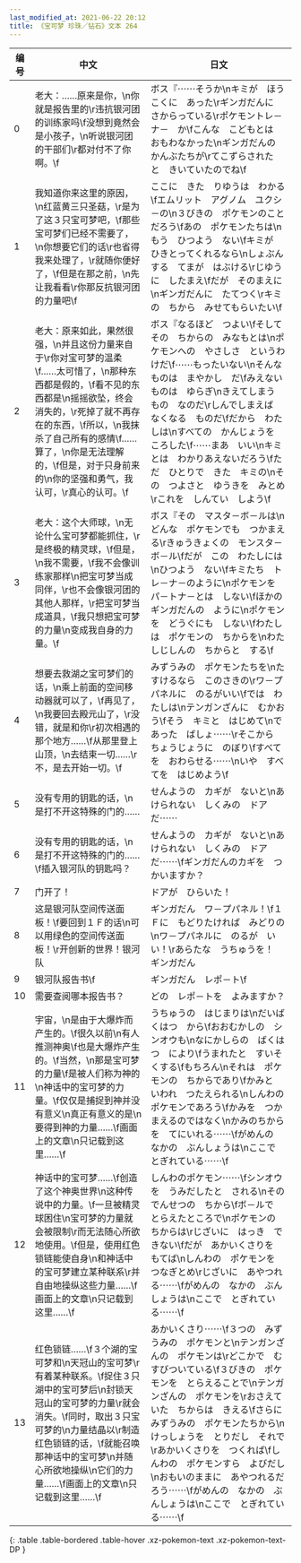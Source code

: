 ```yaml
---
last_modified_at: 2021-06-22 20:12
title: 《宝可梦 珍珠／钻石》文本 264
---
```

| 编号 | 中文 | 日文 |
| ---- | ---- | ---- |
| 0 | 老大：……原来是你，\n你就是报告里的\r违抗银河团的训练家吗\f没想到竟然会是小孩子，\n听说银河团的干部们\r都对付不了你啊。\f | ボス『⋯⋯そうか\nキミが　ほうこくに　あった\rギンガだんに　さからっている\rポケモントレ－ナ－　か\fこんな　こどもとは　おもわなかった\nギンガだんの　かんぶたちが\rてこずらされた　と　きいていたのでね\f |
| 1 | 我知道你来这里的原因，\n红蓝黄三只圣菇，\r是为了这３只宝可梦吧，\f那些宝可梦们已经不需要了，\n你想要它们的话\r也省得我来处理了，\r就随你便好了，\f但是在那之前，\n先让我看看\r你那反抗银河团的力量吧\f | ここに　きた　りゆうは　わかる\fエムリット　アグノム　ユクシ－の\n３びきの　ポケモンのこと　だろう\fあの　ポケモンたちは\nもう　ひつよう　ない\fキミが　ひきとってくれるなら\nしょぶんする　てまが　はぶける\rじゆうに　したまえ\fだが　そのまえに\nギンガだんに　たてつく\rキミの　ちから　みせてもらいたい\f |
| 2 | 老大：原来如此，果然很强，\n并且这份力量来自于\r你对宝可梦的温柔\f……太可惜了，\n那种东西都是假的，\f看不见的东西都是\n摇摇欲坠，终会消失的，\r死掉了就不再存在的东西，\f所以，\n我抹杀了自己所有的感情\f……算了，\n你是无法理解的，\f但是，对于只身前来的\n你的坚强和勇气，我认可，\r真心的认可。\f | ボス『なるほど　つよい\fそして　その　ちからの　みなもとは\nポケモンへの　やさしさ　というわけだ\f⋯⋯もったいない\nそんなものは　まやかし　だ\fみえない　ものは　ゆらぎ\nきえてしまう　もの　なのだ\rしんでしまえば　なくなる　ものだ\fだから　わたしは\nすべての　かんじょうを　ころした\f⋯⋯まあ　いい\nキミとは　わかりあえないだろう\fただ　ひとりで　きた　キミの\nその　つよさと　ゆうきを　みとめ\rこれを　しんてい　しよう\f　 |
| 3 | 老大：这个大师球，\n无论什么宝可梦都能抓住，\r是终极的精灵球，\f但是，\n我不需要，\f我不会像训练家那样\n把宝可梦当成同伴，\r也不会像银河团的其他人那样，\r把宝可梦当成道具，\f我只想把宝可梦的力量\n变成我自身的力量。\f | ボス『その　マスタ－ボ－ルは\nどんな　ポケモンでも　つかまえる\rきゅうきょくの　モンスタ－ボ－ル\fだが　この　わたしには\nひつよう　ない\fキミたち　トレ－ナ－のように\nポケモンを　パ－トナ－とは　しない\fほかの　ギンガだんの　ように\nポケモンを　どうぐにも　しない\fわたしは　ポケモンの　ちからを\nわたしじしんの　ちからと　する\f |
| 4 | 想要去救湖之宝可梦们的话，\n乘上前面的空间移动器就可以了，\f再见了，\n我要回去殿元山了，\r没错，就是和你\r初次相遇的那个地方……\f从那里登上山顶，\n去结束一切……\r不，是去开始一切。\f | みずうみの　ポケモンたちを\nたすけるなら　このさきの\rワ－プパネルに　のるがいい\fでは　わたしは\nテンガンざんに　むかおう\fそう　キミと　はじめて\nであった　ばしょ⋯⋯\rそこから　ちょうじょうに　のぼり\fすべてを　おわらせる⋯⋯\nいや　すべてを　はじめよう\f |
| 5 | 没有专用的钥匙的话，\n是打不开这特殊的门的…… | せんようの　カギが　ないと\nあけられない　しくみの　ドアだ⋯⋯ |
| 6 | 没有专用的钥匙的话，\n是打不开这特殊的门的……\f插入银河队的钥匙吗？ | せんようの　カギが　ないと\nあけられない　しくみの　ドアだ⋯⋯\fギンガだんのカギを　つかいますか？ |
| 7 | 门开了！ | ドアが　ひらいた！ |
| 8 | 这是银河队空间传送面板！\f要回到１Ｆ的话\n可以用绿色的空间传送面板！\r开创新的世界！银河队 | ギンガだん　ワ－プパネル！\f１Ｆに　もどりたければ　みどりの\nワ－プパネルに　のるが　いい！\rあらたな　うちゅうを！　ギンガだん |
| 9 | 银河队报告书\f | ギンガだん　レポ－ト\f |
| 10 | 需要查阅哪本报告书？ | どの　レポ－トを　よみますか？ |
| 11 | 宇宙，\n是由于大爆炸而产生的。\f很久以前\n有人推测神奥\f也是大爆炸产生的。\f当然，\n那是宝可梦的力量\f是被人们称为神的\n神话中的宝可梦的力量。\f仅仅是捕捉到神并没有意义\n真正有意义的是\n要得到神的力量……\f画面上的文章\n只记载到这里……\f | うちゅうの　はじまりは\nだいばくはつ　から\fおおむかしの　シンオウも\nなにかしらの　ばくはつ　により\fうまれたと　すいそくする\fもちろん\nそれは　ポケモンの　ちからであり\fかみと　いわれ　つたえられる\nしんわの　ポケモンであろう\fかみを　つかまえるのではなく\nかみのちからを　てにいれる⋯⋯\fがめんの　なかの　ぶんしょうは\nここで　とぎれている⋯⋯\f |
| 12 | 神话中的宝可梦……\f创造了这个神奥世界\n这种传说中的力量。\f一旦被精灵球困住\n宝可梦的力量就会被限制\r而无法随心所欲地使用。\f但是，使用红色锁链能使自身\n和神话中的宝可梦建立某种联系\r并自由地操纵这些力量……\f画面上的文章\n只记载到这里……\f | しんわのポケモン⋯⋯\fシンオウを　うみだしたと　される\nその　でんせつの　ちから\fボ－ルで　とらえたところで\nポケモンの　ちからは\rじざいに　はっき　できない\fだが　あかいくさりを　もてば\nしんわの　ポケモンを　つなぎとめ\rじざいに　あやつれる⋯⋯\fがめんの　なかの　ぶんしょうは\nここで　とぎれている⋯⋯\f |
| 13 | 红色锁链……\f３个湖的宝可梦和\n天冠山的宝可梦\r有着某种联系。\f捉住３只湖中的宝可梦后\n封锁天冠山的宝可梦的力量\r就会消失。\f同时，取出３只宝可梦的\n力量结晶以\r制造红色锁链的话，\f就能召唤那神话中的宝可梦\n并随心所欲地操纵\n它们的力量……\f画面上的文章\n只记载到这里……\f | あかいくさり⋯⋯\f３つの　みずうみの　ポケモンと\nテンガンざんの　ポケモンは\rどこかで　むすびついている\f３びきの　ポケモンを　とらえることで\nテンガンざんの　ポケモンを\rおさえていた　ちからは　きえる\fさらに　みずうみの　ポケモンたちから\nけっしょうを　とりだし　それで\rあかいくさりを　つくれば\fしんわの　ポケモンすら　よびだし\nおもいのままに　あやつれるだろう⋯⋯\fがめんの　なかの　ぶんしょうは\nここで　とぎれている⋯⋯\f |
{: .table .table-bordered .table-hover .xz-pokemon-text .xz-pokemon-text-DP }